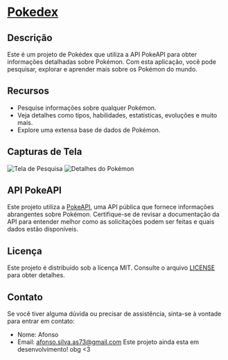 # [Pokedex]([(https://afonso-front-end.github.io/pokedex/)])

## Descrição
Este é um projeto de Pokédex que utiliza a API PokeAPI para obter informações detalhadas sobre Pokémon. Com esta aplicação, você pode pesquisar, explorar e aprender mais sobre os Pokémon do mundo.

## Recursos
- Pesquise informações sobre qualquer Pokémon.
- Veja detalhes como tipos, habilidades, estatísticas, evoluções e muito mais.
- Explore uma extensa base de dados de Pokémon.

## Capturas de Tela
![Tela de Pesquisa](screenshots/search.png)
![Detalhes do Pokémon](screenshots/pokemon-details.png)


## API PokeAPI
Este projeto utiliza a [PokeAPI](https://pokeapi.co/), uma API pública que fornece informações abrangentes sobre Pokémon. Certifique-se de revisar a documentação da API para entender melhor como as solicitações podem ser feitas e quais dados estão disponíveis.

## Licença
Este projeto é distribuído sob a licença MIT. Consulte o arquivo [LICENSE](LICENSE) para obter detalhes.

## Contato
Se você tiver alguma dúvida ou precisar de assistência, sinta-se à vontade para entrar em contato:

- Nome: Afonso
- Email: afonso.silva.as73@gmail.com
Este projeto ainda esta em desenvolvimento! obg <3
